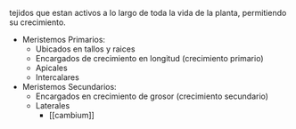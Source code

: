 tejidos que estan activos a lo largo de toda la vida de la planta, permitiendo su crecimiento.

- Meristemos Primarios:
	- Ubicados en tallos y raices 
	- Encargados de crecimiento en longitud (crecimiento primario)
	- Apicales 
	- Intercalares
- Meristemos Secundarios:
	- Encargados en crecimiento de grosor (crecimiento secundario)
	- Laterales
		- [[cambium]]
	